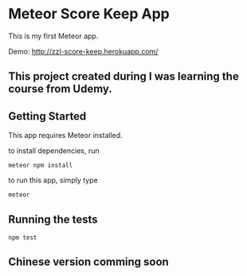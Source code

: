# Meteor Score Keep App
This is my first Meteor app.

Demo: http://zzl-score-keep.herokuapp.com/

## This project created during I was learning the course from Udemy.

## Getting Started

This app requires Meteor installed.

to install dependencies, run

```
meteor npm install
```

to run this app, simply type

```
meteor
```

## Running the tests

```
npm test
```

## Chinese version comming soon
